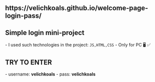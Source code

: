 <h2>https://velichkoals.github.io/welcome-page-login-pass/</h2>
<h2>Simple login mini-project</h2> 
- I used such technologies in the project: <code>JS,HTML,CSS</code> 
- Only for PC 🖥 ✅
<h2>TRY TO ENTER</h2> 
- username: <strong>velichkoals</strong> 
- pass: <strong>velichkoals</strong> 





